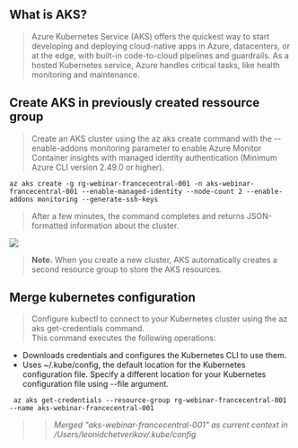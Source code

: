 ## What is AKS? 

 > Azure Kubernetes Service (AKS) offers the quickest way to start developing and deploying cloud-native apps in Azure, datacenters, or at the edge, with built-in code-to-cloud pipelines and guardrails. As a hosted Kubernetes service, Azure handles critical tasks, like health monitoring and maintenance.

## Create AKS in previously created ressource group

 > Create an AKS cluster using the az aks create command with the --enable-addons monitoring parameter to enable Azure Monitor Container insights with managed identity authentication (Minimum Azure CLI version 2.49.0 or higher).


 ``` az aks create -g rg-webinar-francecentral-001 -n aks-webinar-francecentral-001 --enable-managed-identity --node-count 2 --enable-addons monitoring --generate-ssh-keys ```

 > After a few minutes, the command completes and returns JSON-formatted information about the cluster.

 ![](/pic/aks-result.jpg)

 > **Note.**
 > When you create a new cluster, AKS automatically creates a second resource group to store the AKS resources. 

## Merge kubernetes configuration

> Configure kubectl to connect to your Kubernetes cluster using the az aks get-credentials command. \
This command executes the following operations:

  - Downloads credentials and configures the Kubernetes CLI to use them.
  - Uses ~/.kube/config, the default location for the Kubernetes configuration file. Specify a different location for your Kubernetes configuration file using --file argument.

``` az aks get-credentials --resource-group rg-webinar-francecentral-001 --name aks-webinar-francecentral-001```

>> _Merged "aks-webinar-francecentral-001" as current context in /Users/leonidchetverikov/.kube/config_
